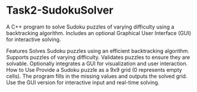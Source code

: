 # Task2-SudokuSolver
A C++ program to solve Sudoku puzzles of varying difficulty using a backtracking algorithm. Includes an optional Graphical User Interface (GUI) for interactive solving.

Features
Solves Sudoku puzzles using an efficient backtracking algorithm.
Supports puzzles of varying difficulty.
Validates puzzles to ensure they are solvable.
Optionally integrates a GUI for visualization and user interaction.
How to Use
Provide a Sudoku puzzle as a 9x9 grid (0 represents empty cells).
The program fills in the missing values and outputs the solved grid.
Use the GUI version for interactive input and real-time solving.

